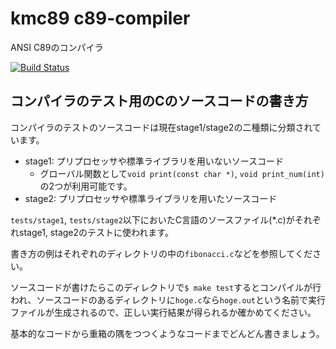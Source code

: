 # kmc89 c89-compiler
ANSI C89のコンパイラ

[![Build Status](https://travis-ci.org/kmc-jp/c89-compiler.svg?branch=master)](https://travis-ci.org/kmc-jp/c89-compiler)

## コンパイラのテスト用のCのソースコードの書き方

コンパイラのテストのソースコードは現在stage1/stage2の二種類に分類されています。

- stage1: プリプロセッサや標準ライブラリを用いないソースコード
  - グローバル関数として`void print(const char *)`, `void print_num(int)`の2つが利用可能です。
- stage2: プリプロセッサや標準ライブラリを用いたソースコード

`tests/stage1`, `tests/stage2`以下においたC言語のソースファイル(\*.c)がそれぞれstage1, stage2のテストに使われます。

書き方の例はそれぞれのディレクトリの中の`fibonacci.c`などを参照してください。

ソースコードが書けたらこのディレクトリで`$ make test`するとコンパイルが行われ、ソースコードのあるディレクトリに`hoge.c`なら`hoge.out`という名前で実行ファイルが生成されるので、正しい実行結果が得られるか確かめてください。

基本的なコードから重箱の隅をつつくようなコードまでどんどん書きましょう。
